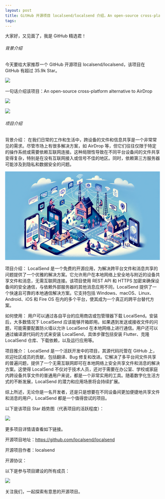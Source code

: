 ```yaml
---
layout: post
title: GitHub 开源项目 localsend/localsend 介绍，An open-source cross-platform alternative to AirDrop
tags: 
---
```


大家好，又见面了，我是 GitHub 精选君！

###### 背景介绍

今天要给大家推荐一个 GitHub 开源项目 localsend/localsend，该项目在 GitHub 有超过 35.9k Star。

![](https://stats.deeptrain.net/repo/localsend/localsend/?theme=light)

一句话介绍该项目：An open-source cross-platform alternative to AirDrop




![](https://localsend.org/img/screenshot-iphone.webp)

![](https://localsend.org/img/screenshot-pc.webp)


###### 项目介绍

背景介绍：
在我们日常的工作和生活中，跨设备的文件和信息共享是一个非常常见的需求。尽管市场上有很多解决方案，如 AirDrop 等，但它们往往仅限于特定的操作系统或需要依赖互联网连接。这种局限性导致在不同平台设备间的文件共享变得复杂，特别是在没有互联网接入或信号不佳的地区。同时，依赖第三方服务器可能涉及到隐私和数据安全的问题。



![](https://raw.githubusercontent.com/ZhuPeng/pic/master/mac/compress_tmp-e07a1cd247677eb75dc6e56ae308044e.png)

项目介绍：
LocalSend 是一个免费的开源应用，为解决跨平台文件和消息共享的问题提供了一个优雅的解决方案。它允许用户在本地网络上安全地与附近的设备共享文件和消息，无需互联网连接。该项目使用 REST API 和 HTTPS 加密来确保设备间的安全通信，与依赖外部服务器的其他消息应用不同，LocalSend 提供了一个快速且可靠的本地通信解决方案。它支持包括 Windows、macOS、Linux、Android、iOS 和 Fire OS 在内的多个平台，使其成为一个真正的跨平台替代方案。

如何使用：
用户可以通过各自平台的应用商店或包管理器下载 LocalSend。安装后，大多数情况下 LocalSend 应该能够开箱即用。如果遇到发送或接收文件的问题，可能需要配置防火墙以允许 LocalSend 在本地网络上进行通信。用户还可以通过编译源代码的方式来安装 LocalSend，具体步骤包括安装 Flutter、克隆 LocalSend 仓库、下载依赖，以及运行应用等。

项目推介：
LocalSend 是一个活跃开发中的项目，其源代码托管在 GitHub 上，欢迎社区成员的贡献，包括翻译、Bug 修复和改进。它解决了多平台间文件共享的普遍问题，提供了一个无需互联网即可在本地网络上安全共享文件和消息的解决方案。这使得 LocalSend 不仅对于技术人员，还对于需要在办公室、学校或家庭内跨设备共享文件的普通用户来说，都是一个非常实用的工具。随着数字化生活方式的不断发展，LocalSend 的潜力和应用场景将会持续扩展。

综上所述，无论你是一名开发者，还是只是想要在不同设备间更加便捷地共享文件和消息的用户，LocalSend 都是一个值得尝试的项目。

以下是该项目 Star 趋势图（代表项目的活跃程度）：

![](https://api.star-history.com/svg?repos=localsend/localsend&type=Timeline)

更多项目详情请查看如下链接。

开源项目地址：https://github.com/localsend/localsend 

开源项目作者：localsend

开源协议：

以下是参与项目建设的所有成员：

![](https://contrib.rocks/image?repo=localsend/localsend)

关注我们，一起探索有意思的开源项目。

